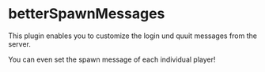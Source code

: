 # betterSpawnMessages
This plugin enables you to customize the login und quuit messages from the server.

You can even set the spawn message of each individual player!